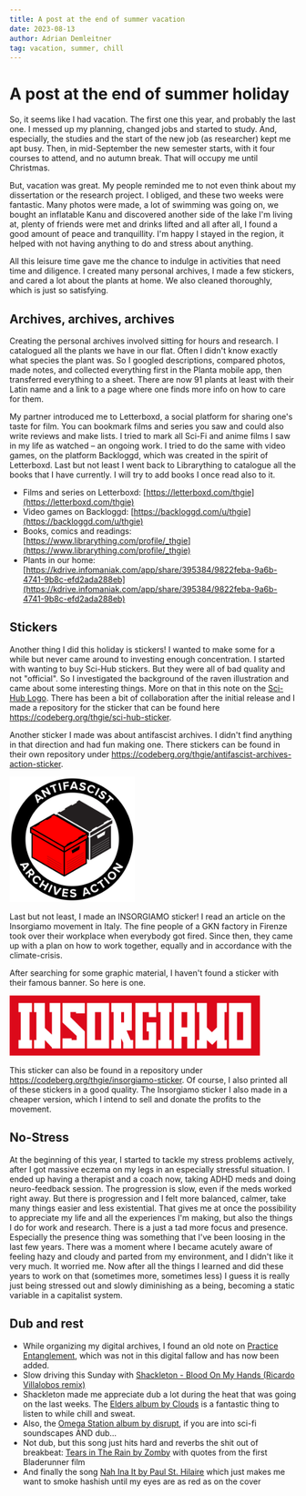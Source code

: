 ```yaml
---
title: A post at the end of summer vacation
date: 2023-08-13
author: Adrian Demleitner
tag: vacation, summer, chill
---
```

# A post at the end of summer holiday
So, it seems like I had vacation. The first one this year, and probably the last one. I messed up my planning, changed jobs and started to study. And, especially, the studies and the start of the new job (as researcher) kept me apt busy. Then, in mid-September the new semester starts, with it four courses to attend, and no autumn break. That will occupy me until Christmas.

But, vacation was great. My people reminded me to not even think about my dissertation or the research project. I obliged, and these two weeks were fantastic. Many photos were made, a lot of swimming was going on, we bought an inflatable Kanu and discovered another side of the lake I'm living at, plenty of friends were met and drinks lifted and all after all, I found a good amount of peace and tranquillity. I'm happy I stayed in the region, it helped with not having anything to do and stress about anything.

All this leisure time gave me the chance to indulge in activities that need time and diligence. I created many personal archives, I made a few stickers, and cared a lot about the plants at home. We also cleaned thoroughly, which is just so satisfying.

## Archives, archives, archives
Creating the personal archives involved sitting for hours and research. I catalogued all the plants we have in our flat. Often I didn't know exactly what species the plant was. So I googled descriptions, compared photos, made notes, and collected everything first in the Planta mobile app, then transferred everything to a sheet. There are now 91 plants at least with their Latin name and a link to a page where one finds more info on how to care for them.

My partner introduced me to Letterboxd, a social platform for sharing one's taste for film. You can bookmark films and series you saw and could also write reviews and make lists. I tried to mark all Sci-Fi and anime films I saw in my life as watched – an ongoing work. I tried to do the same with video games, on the platform Backloggd, which was created in the spirit of Letterboxd. Last but not least I went back to Librarything to catalogue all the books that I have currently. I will try to add books I once read also to it. 

- Films and series on Letterboxd: [https://letterboxd.com/thgie](https://letterboxd.com/thgie)
- Video games on Backloggd: [https://backloggd.com/u/thgie](https://backloggd.com/u/thgie)
- Books, comics and readings: [https://www.librarything.com/profile/_thgie](https://www.librarything.com/profile/_thgie)
- Plants in our home: [https://kdrive.infomaniak.com/app/share/395384/9822feba-9a6b-4741-9b8c-efd2ada288eb](https://kdrive.infomaniak.com/app/share/395384/9822feba-9a6b-4741-9b8c-efd2ada288eb)

## Stickers
Another thing I did this holiday is stickers! I wanted to make some for a while but never came around to investing enough concentration. I started with wanting to buy Sci-Hub stickers. But they were all of bad quality and not "official". So I investigated the background of the raven illustration and came about some interesting things. More on that in this note on the [Sci-Hub Logo](notes/Sci-Hub%20Logo.md). There has been a bit of collaboration after the initial release and I made a repository for the sticker that can be found here https://codeberg.org/thgie/sci-hub-sticker.

Another sticker I made was about antifascist archives. I didn't find anything in that direction and had fun making one. There stickers can be found in their own repository under https://codeberg.org/thgie/antifascist-archives-action-sticker.

<img src="assets/antifascist-archives-action-sticker.png" width="220" alt="Antifascist Archives Sticker"/>

Last but not least, I made an INSORGIAMO sticker! I read an article on the Insorgiamo movement in Italy. The fine people of a GKN factory in Firenze took over their workplace when everybody got fired. Since then, they came up with a plan on how to work together, equally and in accordance with the climate-crisis.

After searching for some graphic material, I haven't found a sticker with their famous banner. So here is one.

<img src="assets/insorgiamo-sticker.png" width="440" alt="INSORGIAMO sticker"/>

This sticker can also be found in a repository under https://codeberg.org/thgie/insorgiamo-sticker. Of course, I also printed all of these stickers in a good quality. The Insorgiamo sticker I also made in a cheaper version, which I intend to sell and donate the profits to the movement.

## No-Stress
At the beginning of this year, I started to tackle my stress problems actively, after I got massive eczema on my legs in an especially stressful situation. I ended up having a therapist and a coach now, taking ADHD meds and doing neuro-feedback session. The progression is slow, even if the meds worked right away. But there is progression and I felt more balanced, calmer, take many things easier and less existential. That gives me at once the possibility to appreciate my life and all the experiences I'm making, but also the things I do for work and research. There is a just a tad more focus and presence. Especially the presence thing was something that I've been loosing in the last few years. There was a moment where I became acutely aware of feeling hazy and cloudy and parted from my environment, and I didn't like it very much. It worried me. Now after all the things I learned and did these years to work on that (sometimes more, sometimes less) I guess it is really just being stressed out and slowly diminishing as a being, becoming a static variable in a capitalist system.

## Dub and rest
- While organizing my digital archives, I found an old note on [Practice Entanglement](notes/Practice%20Entanglement.md), which was not in this digital fallow and has now been added.
- Slow driving this Sunday with [Shackleton - Blood On My Hands (Ricardo Villalobos remix)](https://samshackleton.bandcamp.com/track/shackleton-blood-on-my-hands-ricardo-villalobos-remix)
- Shackleton made me appreciate dub a lot during the heat that was going on the last weeks. The [Elders album by Clouds](https://jahtari.bandcamp.com/album/elders) is a fantastic thing to listen to while chill and sweat.
- Also, the [Omega Station album by disrupt](https://jahtari.bandcamp.com/album/omega-station), if you are into sci-fi soundscapes AND dub…
- Not dub, but this song just hits hard and reverbs the shit out of breakbeat: [Tears in The Rain by Zomby](https://dreamcatalogue.bandcamp.com/track/tears-in-the-rain) with quotes from the first Bladerunner film
- And finally the song [Nah Ina It by Paul St. Hilaire](https://jahtari.bandcamp.com/track/nah-ina-it) which just makes me want to smoke hashish until my eyes are as red as on the cover